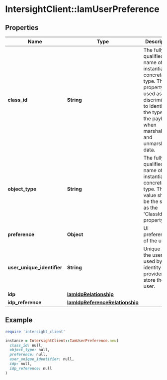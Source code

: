 # IntersightClient::IamUserPreference

## Properties

| Name | Type | Description | Notes |
| ---- | ---- | ----------- | ----- |
| **class_id** | **String** | The fully-qualified name of the instantiated, concrete type. This property is used as a discriminator to identify the type of the payload when marshaling and unmarshaling data. | [default to &#39;iam.UserPreference&#39;] |
| **object_type** | **String** | The fully-qualified name of the instantiated, concrete type. The value should be the same as the &#39;ClassId&#39; property. | [default to &#39;iam.UserPreference&#39;] |
| **preference** | **Object** | UI preferences of the user. | [optional] |
| **user_unique_identifier** | **String** | Unique id of the user used by the identity provider to store the user. | [optional][readonly] |
| **idp** | [**IamIdpRelationship**](IamIdpRelationship.md) |  | [optional] |
| **idp_reference** | [**IamIdpReferenceRelationship**](IamIdpReferenceRelationship.md) |  | [optional] |

## Example

```ruby
require 'intersight_client'

instance = IntersightClient::IamUserPreference.new(
  class_id: null,
  object_type: null,
  preference: null,
  user_unique_identifier: null,
  idp: null,
  idp_reference: null
)
```

